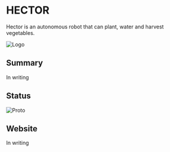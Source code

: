 # HECTOR
Hector is an autonomous robot that can plant, water and harvest vegetables.

<img src="https://zupimages.net/up/23/13/6s5e.png" alt="Logo" title="Logo">

## Summary
In writing

## Status
<img src="https://zupimages.net/up/23/13/e0jj.jpg" alt="Proto" title="Proto">

## Website
In writing
